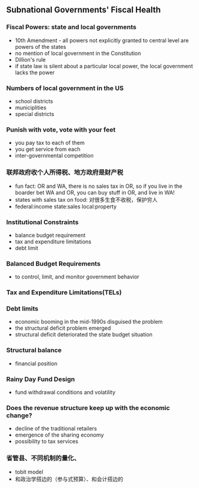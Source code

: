 ## Subnational Governments' Fiscal Health

### Fiscal Powers: state and local governments
* 10th Amendment - all powers not explicitly granted to central level are powers of the states
* no mention of local government in the Constitution
* Dillion's rule
 * if state law is silent about a particular local power, the local government lacks the power

### Numbers of local government in the US
 * school districts
 * municiplities 
 * special districts

### Punish with vote, vote with your feet
* you pay tax to each of them
* you get service from each
* inter-governmental competition

### 联邦政府收个人所得税、地方政府是财产税
* fun fact: OR and WA, there is no sales tax in OR, so if you live in the boarder bet WA and OR, you can buy stuff in OR, and live in WA!
* states with sales tax on food: 对很多生食不收税，保护穷人
* federal:income state:sales local:property

### Institutional Constraints
* balance budget requirement
* tax and expenditure limitations
* debt limit

### Balanced Budget Requirements
* to control, limit, and monitor government behavior

### Tax and Expenditure Limitations(TELs)

### Debt limits
* economic booming in the mid-1990s disguised the problem
* the structural deficit problem emerged 
* structural deficit deteriorated the state budget situation

### Structural balance
* financial position

### Rainy Day Fund Design
* fund withdrawal conditions and volatility

### Does the revenue structure keep up with the economic change?
* decline of the traditional retailers
* emergence of the sharing economy
* possibility to tax services

### 省管县、不同机制的量化、
* tobit model 
* 和政治学搭边的（参与式预算）、和会计搭边的


